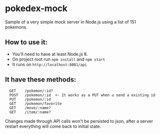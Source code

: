 # pokedex-mock

Sample of a very simple mock server in Node.js using a list of 151 pokemons.

## How to use it:

- You'll need to have at least Node.js 8.
- On project root run `npm install` and `npm start` 
- It runs on `http://localhost:8081/api`

## It have these methods:

```
  GET    /pokemon/:id?
  POST   /pokemon/:id  <- It works as a PUT when u send a existing id
  PUT    /pokemon/:id
  GET    /pokemon/favorite
  GET    /move/:name?
  GET    /item/:name?
```

Changes made through API calls won't be persisted to json, after a server restart everything will come back to initial state.
